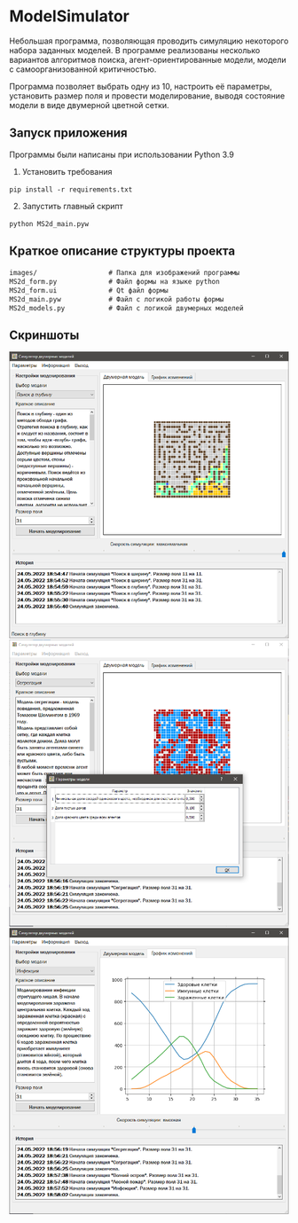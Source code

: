 # ModelSimulator

Небольшая программа, позволяющая проводить симуляцию некоторого набора заданных моделей. 
В программе реализованы несколько вариантов алгоритмов поиска, агент-ориентированные модели, 
модели с самоорганизованной критичностью.

Программа позволяет выбрать одну из 10, настроить её параметры, установить размер поля и 
провести моделирование, выводя состояние модели в виде двумерной цветной сетки.

## Запуск приложения
Программы были написаны при использовании Python 3.9
1. Установить требования

`pip install -r requirements.txt`

2. Запустить главный скрипт

`python MS2d_main.pyw`


## Краткое описание структуры проекта
```
images/                  # Папка для изображений программы
MS2d_form.py             # Файл формы на языке python
MS2d_form.ui             # Qt файл формы
MS2d_main.pyw            # Файл с логикой работы формы
MS2d_models.py           # Файл с логикой двумерных моделей
```

## Скриншоты
![Alt-симуляция](screenshot1.jpg)
![Alt-симуляция](screenshot2.jpg)
![Alt-симуляция](screenshot3.jpg)